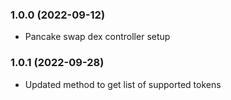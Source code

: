 ### 1.0.0 (2022-09-12)

- Pancake swap dex controller setup

### 1.0.1 (2022-09-28)

- Updated method to get list of supported tokens